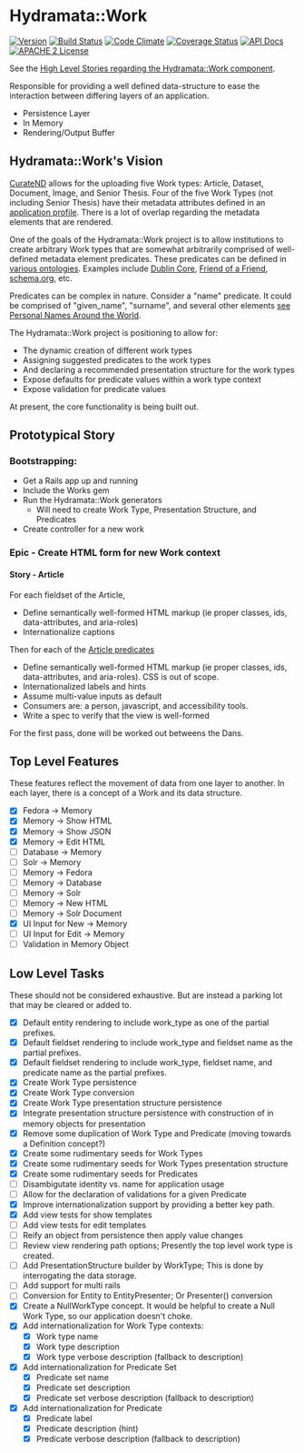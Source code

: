 # Hydramata::Work

[![Version](https://badge.fury.io/rb/hydramata-work.png)](http://badge.fury.io/rb/hydramata-work)
[![Build Status](https://travis-ci.org/jeremyf/hydramata-work.png?branch=master)](https://travis-ci.org/jeremyf/hydramata-work)
[![Code Climate](https://codeclimate.com/github/jeremyf/hydramata-work.png)](https://codeclimate.com/github/jeremyf/hydramata-work)
[![Coverage Status](https://img.shields.io/coveralls/jeremyf/hydramata-work.svg)](https://coveralls.io/r/jeremyf/hydramata-work)
[![API Docs](http://img.shields.io/badge/API-docs-blue.svg)](http://rubydoc.info/github/jeremyf/hydramata-work/master/frames/)
[![APACHE 2 License](http://img.shields.io/badge/APACHE2-license-blue.svg)](./LICENSE)

See the [High Level Stories regarding the Hydramata::Work component](./documents/high-level-stories.md).

Responsible for providing a well defined data-structure to ease the
interaction between differing layers of an application.

* Persistence Layer
* In Memory
* Rendering/Output Buffer

## Hydramata::Work's Vision

[CurateND](http://curate.nd.edu) allows for the uploading five Work types: Article, Dataset, Document, Image, and Senior Thesis.
Four of the five Work Types (not including Senior Thesis) have their metadata attributes defined in an [application profile](http://ndlib.github.io/metadata_application_profile/templates/). There is a lot of overlap regarding the metadata elements that are rendered.

One of the goals of the Hydramata::Work project is to allow institutions to create arbitrary Work types that are somewhat arbitrarily comprised of well-defined metadata element predicates.
These predicates can be defined in [various ontologies](http://en.wikipedia.org/wiki/Ontology_(information_science)). Examples include [Dublin Core](http://dublincore.org/documents/dcmi-terms/), [Friend of a Friend](http://www.foaf-project.org/), [schema.org](http://schema.org/docs/schemas.html), etc.

Predicates can be complex in nature. Consider a "name" predicate. It could be comprised of "given_name", "surname", and several other elements [see Personal Names Around the World](http://www.w3.org/International/questions/qa-personal-names).

The Hydramata::Work project is positioning to allow for:

* The dynamic creation of different work types
* Assigning suggested predicates to the work types
* And declaring a recommended presentation structure for the work types
* Expose defaults for predicate values within a work type context
* Expose validation for predicate values

At present, the core functionality is being built out.

## Prototypical Story

### Bootstrapping:

* Get a Rails app up and running
* Include the Works gem
* Run the Hydramata::Work generators
  * Will need to create Work Type, Presentation Structure, and Predicates
* Create controller for a new work

### Epic - Create HTML form for new Work context

#### Story - Article

For each fieldset of the Article,

  * Define semantically well-formed HTML markup (ie proper classes, ids, data-attributes, and aria-roles)
  * Internationalize captions

Then for each of the [Article predicates](http://ndlib.github.io/metadata_application_profile/templates/#article_template)

  * Define semantically well-formed HTML markup (ie proper classes, ids, data-attributes, and aria-roles). CSS is out of scope.
  * Internationalized labels and hints
  * Assume multi-value inputs as default
  * Consumers are: a person, javascript, and accessibility tools.
  * Write a spec to verify that the view is well-formed

  For the first pass, done will be worked out betweens the Dans.

## Top Level Features

These features reflect the movement of data from one layer to another.
In each layer, there is a concept of a Work and its data structure.

- [x] Fedora -> Memory
- [x] Memory -> Show HTML
- [x] Memory -> Show JSON
- [x] Memory -> Edit HTML
- [ ] Database -> Memory
- [ ] Solr -> Memory
- [ ] Memory -> Fedora
- [ ] Memory -> Database
- [ ] Memory -> Solr
- [ ] Memory -> New HTML
- [ ] Memory -> Solr Document
- [X] UI Input for New -> Memory
- [ ] UI Input for Edit -> Memory
- [ ] Validation in Memory Object

## Low Level Tasks

These should not be considered exhaustive.
But are instead a parking lot that may be cleared or added to.

- [X] Default entity rendering to include work_type as one of the partial
      prefixes.
- [X] Default fieldset rendering to include work_type and fieldset name as the
      partial prefixes.
- [X] Default fieldset rendering to include work_type, fieldset name, and
      predicate name as the partial prefixes.
- [X] Create Work Type persistence
- [X] Create Work Type conversion
- [X] Create Work Type presentation structure persistence
- [X] Integrate presentation structure persistence with construction of in memory objects for presentation
- [X] Remove some duplication of Work Type and Predicate (moving towards a Definition concept?)
- [X] Create some rudimentary seeds for Work Types
- [X] Create some rudimentary seeds for Work Types presentation structure
- [X] Create some rudimentary seeds for Predicates
- [ ] Disambigutate identity vs. name for application usage
- [ ] Allow for the declaration of validations for a given Predicate
- [X] Improve internationalization support by providing a better key path.
- [X] Add view tests for show templates
- [ ] Add view tests for edit templates
- [ ] Reify an object from persistence then apply value changes
- [ ] Review view rendering path options; Presently the top level work type is created.
- [ ] Add PresentationStructure builder by WorkType; This is done by interrogating the
      data storage.
- [ ] Add support for multi rails
- [ ] Conversion for Entity to EntityPresenter; Or Presenter() conversion
- [X] Create a NullWorkType concept.
      It would be helpful to create a Null Work Type, so our application doesn't choke.
- [X] Add internationalization for Work Type contexts:
  - [X] Work type name
  - [X] Work type description
  - [X] Work type verbose description (fallback to description)
- [X] Add internationalization for Predicate Set
  - [X] Predicate set name
  - [X] Predicate set description
  - [X] Predicate set verbose description (fallback to description)
- [X] Add internationalization for Predicate
  - [X] Predicate label
  - [X] Predicate description (hint)
  - [X] Predicate verbose description (fallback to description)
